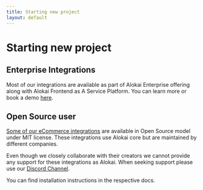 ```yaml
---
title: Starting new project
layout: default
---
```


# Starting new project

## Enterprise Integrations

Most of our integrations are available as part of Alokai Enterprise offering along with Alokai Frontend as A Service Platform. You can learn more or book a demo [here](/enterprise).

## Open Source user

[Some of our eCommerce integrations](/integrations) are available in Open Source model under MIT license. These integrations use Alokai core but are maintained by different companies. 

Even though we closely collaborate with their creators we cannot provide any support for these integrations as Alokai. When seeking support please use our [Discord Channel](https://discord.alokai.com).

You can find installation instructions in the respective docs.